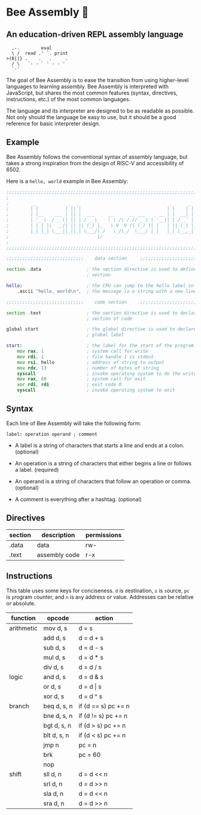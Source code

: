 # Bee Assembly 🐝

## An education-driven REPL assembly language

```
  ,-.        eval
  \ /  read .' `. print
>(8||} .    .   .     .
  / \   `- - ` ' - - '
  `-'
```

The goal of Bee Assembly is to ease the transition from using higher-level languages to learning assembly. Bee Assembly is interpreted with JavaScript, but shares the most common features (syntax, directives, instructions, etc.) of the most common languages.

The language and its interpreter are designed to be as readable as possible. Not only should the language be easy to use, but it should be a good reference for basic interpreter design.

## Example

Bee Assembly follows the conventional syntax of assembly language, but takes a strong inspiration from the design of RISC-V and accessibility of 6502.

Here is a `hello, world` example in Bee Assembly:

```asm
;;;;;;;;;;;;;;;;;;;;;;;;;;;;;;;;;;;;;;;;;;;;;;;;;;;;;;;;;;;;;;;;;;;;;;;;;;;;;;;
;                                                                             ;
;         _            _  _                                  _      _         ;
;        | |          | || |                                | |    | |        ;
;        | |__    ___ | || |  ___     __      __ ___   _ __ | |  __| |        ;
;        | '_ \  / _ \| || | / _ \    \ \ /\ / // _ \ | '__|| | / _` |        ;
;        | | | ||  __/| || || (_) |_   \ V  V /| (_) || |   | || (_| |        ;
;        |_| |_| \___||_||_| \___/( )   \_/\_/  \___/ |_|   |_| \__,_|        ;
;                                 |/                                          ;
;                                                                             ;
;;;;;;;;;;;;;;;;;;;;;;;;;;;;;;;;;;;;;;;;;;;;;;;;;;;;;;;;;;;;;;;;;;;;;;;;;;;;;;;

;;;;;;;;;;;;;;;;;;;;;;;;;;;;;    data section     ;;;;;;;;;;;;;;;;;;;;;;;;;;;;;

section .data                 ; the section directive is used to define a data
                              ; section

hello:                        ; the CPU can jump to the hello label in memory
    .ascii "hello, world\n",  ; the message is a string with a new line

;;;;;;;;;;;;;;;;;;;;;;;;;;;;;    code section     ;;;;;;;;;;;;;;;;;;;;;;;;;;;;;

section .text                 ; the section directive is used to declare a
                              ; section of code

global start                  ; the global directive is used to declare a
                              ; global label

start:                        ; the label for the start of the program
    mov rax, 1                ; system call for write
    mov rdi, 1                ; file handle 1 is stdout
    mov rsi, hello            ; address of string to output
    mov rdx, 13               ; number of bytes of string
    syscall                   ; invoke operating system to do the write
    mov rax, 60               ; system call for exit
    xor rdi, rdi              ; exit code 0
    syscall                   ; invoke operating system to exit
```

## Syntax

Each line of Bee Assembly will take the following form:

    label: operation operand ; comment

- A label is a string of characters that starts a line and ends at a colon. (optional)

- An operation is a string of characters that either begins a line or follows a label. (required)

- An operand is a string of characters that follow an operation or comma. (optional)

- A comment is everything after a hashtag. (optional)

## Directives

| section | description   | permissions |
| ------- | ------------- | ----------- |
| .data   | data          | rw-         |
| .text   | assembly code | r-x         |

## Instructions

This table uses some keys for conciseness. `d` is `d`estination, `s` is `s`ource, `pc` is `p`rogram `c`ounter, and `n` is a`n`y address or value. Addresses can be relative or absolute.

| function   | opcode      | action              |
| ---------- | ----------- | ------------------- |
| arithmetic | mov d, s    | d = s               |
|            | add d, s    | d = d + s           |
|            | sub d, s    | d = d - s           |
|            | mul d, s    | d = d \* s          |
|            | div d, s    | d = d / s           |
| logic      | and d, s    | d = d & s           |
|            | or d, s     | d = d \| s          |
|            | xor d, s    | d = d ^ s           |
| branch     | beq d, s, n | if (d == s) pc += n |
|            | bne d, s, n | if (d != s) pc += n |
|            | bgt d, s, n | if (d > s) pc += n  |
|            | blt d, s, n | if (d < s) pc += n  |
|            | jmp n       | pc = n              |
|            | brk         | pc = 60             |
|            | nop         |                     |
| shift      | sll d, n    | d = d << n          |
|            | srl d, n    | d = d >> n          |
|            | sla d, n    | d = d << n          |
|            | sra d, n    | d = d >> n          |
